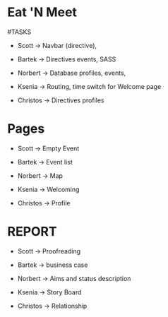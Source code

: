 # Eat 'N Meet

#TASKS

* Scott -> Navbar (directive),

* Bartek -> Directives events, SASS

* Norbert -> Database profiles, events,

* Ksenia -> Routing, time switch for Welcome page

* Christos -> Directives profiles


# Pages

* Scott -> Empty Event

* Bartek -> Event list

* Norbert -> Map

* Ksenia -> Welcoming

* Christos -> Profile

# REPORT

* Scott -> Proofreading

* Bartek -> business case

* Norbert -> Aims and status description

* Ksenia -> Story Board

* Christos -> Relationship
